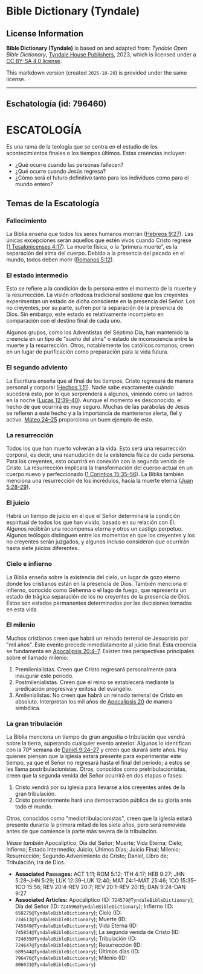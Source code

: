 # Bible Dictionary (Tyndale)

## License Information

**Bible Dictionary (Tyndale)** is based on and adapted from: _Tyndale Open Bible Dictionary_, [Tyndale House Publishers](https://tyndaleopenresources.com/), 2023, which is licensed under a [CC BY-SA 4.0 license](https://creativecommons.org/licenses/by-sa/4.0/legalcode.en).

This markdown version (created `2025-10-20`) is provided under the same license.



--------------------------------

## Eschatología (id: 796460)

ESCATOLOGÍA
===========

Es una rama de la teología que se centra en el estudio de los acontecimientos finales o los tiempos últimos. Estas creencias incluyen:

* ¿Qué ocurre cuando las personas fallecen?
* ¿Qué ocurre cuando Jesús regresa?
* ¿Cómo será el futuro definitivo tanto para los individuos como para el mundo entero?

Temas de la Escatología
-----------------------

### Fallecimiento

La Biblia enseña que todos los seres humanos morirán ([Hebreos 9:27](https://ref.ly/Heb9:27)). Las únicas excepciones serán aquellos que estén vivos cuando Cristo regrese ([1 Tesalonicenses 4:17](https://ref.ly/1Thess4:17)). La muerte física, o la “primera muerte”, es la separación del alma del cuerpo. Debido a la presencia del pecado en el mundo, todos deben morir ([Romanos 5:12](https://ref.ly/Rom5:12)).

### El estado intermedio

Esto se refiere a la condición de la persona entre el momento de la muerte y la resurrección. La visión ortodoxa tradicional sostiene que los creyentes experimentan un estado de dicha consciente en la presencia del Señor. Los no creyentes, por su parte, sufren por la separación de la presencia de Dios. Sin embargo, este estado es relativamente incompleto en comparación con el destino final de cada uno.

Algunos grupos, como los Adventistas del Séptimo Día, han mantenido la creencia en un tipo de "sueño del alma" o estado de inconsciencia entre la muerte y la resurrección. Otros, notablemente los católicos romanos, creen en un lugar de purificación como preparación para la vida futura.

### El segundo adviento

La Escritura enseña que al final de los tiempos, Cristo regresará de manera personal y corporal ([Hechos 1:11](https://ref.ly/Acts1:11)). Nadie sabe exactamente cuándo sucederá esto, por lo que sorprenderá a algunos, viniendo como un ladrón en la noche ([Lucas 12:39–40](https://ref.ly/Luke12:39-Luke12:40)). Aunque el momento es desconocido, el hecho de que ocurrirá es muy seguro. Muchas de las parábolas de Jesús se refieren a este hecho y a la importancia de mantenerse alerta, fiel y activo. [Mateo 24–25](https://ref.ly/Matt24:1-Matt25:46) proporciona un buen ejemplo de esto.

### La resurrección

Todos los que han muerto volverán a la vida. Esto será una resurrección corporal, es decir, una reanudación de la existencia física de cada persona. Para los creyentes, esto ocurrirá en conexión con la segunda venida de Cristo. La resurrección implicará la transformación del cuerpo actual en un cuerpo nuevo y perfeccionado ([1 Corintios 15:35–56](https://ref.ly/1Cor15:35-1Cor15:56)). La Biblia también menciona una resurrección de los incrédulos, hacia la muerte eterna ([Juan 5:28–29](https://ref.ly/John5:28-John5:29)).

### El juicio

Habrá un tiempo de juicio en el que el Señor determinará la condición espiritual de todos los que han vivido, basado en su relación con Él. Algunos recibirán una recompensa eterna y otros un castigo perpetuo. Algunos teólogos distinguen entre los momentos en que los creyentes y los no creyentes serán juzgados, y algunos incluso consideran que ocurrirán hasta siete juicios diferentes.

### Cielo e infierno

La Biblia enseña sobre la existencia del cielo, un lugar de gozo eterno donde los cristianos están en la presencia de Dios. También menciona el infierno, conocido como Gehenna o el lago de fuego, que representa un estado de trágica separación de los no creyentes de la presencia de Dios. Estos son estados permanentes determinados por las decisiones tomadas en esta vida.

### El milenio

Muchos cristianos creen que habrá un reinado terrenal de Jesucristo por "mil años". Este evento precede inmediatamente al juicio final. Esta creencia se fundamenta en [Apocalipsis 20:4–7](https://ref.ly/Rev20:4-Rev20:7). Existen tres perspectivas principales sobre el llamado milenio:

1. Premilenialistas. Creen que Cristo regresará personalmente para inaugurar este período.
2. Postmilenialistas. Creen que el reino se establecerá mediante la predicación progresiva y exitosa del evangelio.
3. Amilenialistas: No creen que habrá un reinado terrenal de Cristo en absoluto. Interpretan los mil años de [Apocalipsis 20](https://ref.ly/Rev20:1-Rev20:15) de manera simbólica.

### La gran tribulación

La Biblia menciona un tiempo de gran angustia o tribulación que vendrá sobre la tierra, superando cualquier evento anterior. Algunos lo identifican con la 70ª semana de [Daniel 9:24–27](https://ref.ly/Dan9:24-Dan9:27) y creen que durará siete años. Hay quienes piensan que la iglesia estará presente para experimentar este tiempo, ya que el Señor no regresará hasta el final del período; a estos se les llama postribulacionistas. Otros, conocidos como pretribulacionistas, creen que la segunda venida del Señor ocurrirá en dos etapas o fases:

1. Cristo vendrá por su iglesia para llevarse a los creyentes antes de la gran tribulación.
2. Cristo posteriormente hará una demostración pública de su gloria ante todo el mundo.

Otros, conocidos como "mediotribulacionistas", creen que la iglesia estará presente durante la primera mitad de los siete años, pero será removida antes de que comience la parte más severa de la tribulación.

*Véase también* Apocalíptico; Día del Señor; Muerte; Vida Eterna; Cielo; Infierno; Estado Intermedio; Juicio; Últimos Días; Juicio Final; Milenio; Resurrección; Segundo Advenimiento de Cristo;  Daniel, Libro de; Tribulación; Ira de Dios.

* **Associated Passages:** ACT 1:11; ROM 5:12; 1TH 4:17; HEB 9:27; JHN 5:28–JHN 5:29; LUK 12:39–LUK 12:40; MAT 24:1–MAT 25:46; 1CO 15:35–1CO 15:56; REV 20:4–REV 20:7; REV 20:1–REV 20:15; DAN 9:24–DAN 9:27
* **Associated Articles:** Apocalíptico (ID: `724579@TyndaleBibleDictionary`); Día del Señor (ID: `724596@TyndaleBibleDictionary`); Infierno (ID: `658275@TyndaleBibleDictionary`); Cielo (ID: `724613@TyndaleBibleDictionary`); Muerte (ID: `745849@TyndaleBibleDictionary`); Vida Eterna (ID: `745854@TyndaleBibleDictionary`); La segunda venida de Cristo (ID: `724639@TyndaleBibleDictionary`); Tribulación (ID: `724647@TyndaleBibleDictionary`); Resurrección (ID: `689544@TyndaleBibleDictionary`); Últimos días (ID: `796476@TyndaleBibleDictionary`); Milenio (ID: `806633@TyndaleBibleDictionary`)

